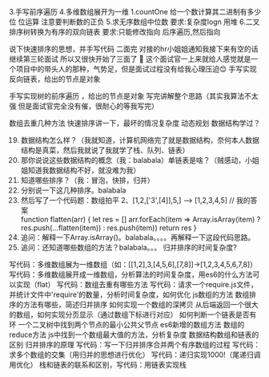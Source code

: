 3.手写前序遍历
4.多维数组展开为一维
1.countOne 给一个数计算其二进制有多少位
位运算 注意要判断数的正负
5.求无序数组中位数 要求:复杂度logn
用堆
6.二叉排序树转换为有序的双向链表 要求:只能修改指向
后序遍历,然后指向




说下快速排序的思想，并手写代码
二面完 对接的hr小姐姐通知我接下来有空的话 继续第三轮面试  所以又很快开始了三面了 🤗
这个面试官一上来就给人感觉就是一个项目中的带头人的那种，气势足，但是面试过程没有给我心理压迫😊
手写实现反向链表，给出的节点是对象

手写实现树的前序遍历 ，给出的节点是对象
写完讲解整个思路（其实我算法不太强 但是面试官完全没有催，很耐心的等我写完）





数组去重几种方法
快速排序讲一下，最坏的情况复杂度
动态规划
数据结构学过？






19. 数据结构怎么样？（我就知道，计算机网络完了就是数据结构，奈何本人数据结构是真菜，然后我就说了我就学了栈、队列、链表）
20. 那你说说这些数据结构的概念（我：balabala）单链表是啥？（贼感动，小姐姐知道我数据结构不好，就没难为我）
21. 知道哪些排序？（我：冒泡，快排，归并）
22. 分别说一下这几种排序。balabala
23. 然后写了一个代码题：数组拍平
2、[1,2,['3',[4]],5,] --> [1,2,3,4,5] 
// 我的答案  
function flatten(arr) {
  let res = []
  arr.forEach(item => Array.isArray(item) ? res.push(...flatten(item)) : res.push(item))
  return res
}
4. 追问：解释一下Array.isArray()。balabala。。。。再解释一下这段代码思路。
25. 追问：还知道哪些数组的方法？balabala。。。
 归并排序的时间复杂度?




 写代码：多维数组展为一维数组（如：[[1,2],3,[4,5,6],[7,8]]->[1,2,3,4,5,6,7,8]）
写代码：多维数组展开成一维数组，分析算法的时间复杂度，用es6的什么方法可以实现（flat）
写代码：数组去重有哪些方法 
写代码：请求一个require.js文件，并统计文件中'require'的数量，分析时间复杂度，如何优化
js数组的方法
数组排序的方法有哪些，简述归并排序
如何实现一个数组的深拷贝
从后端返回一个很大的数组，如何实现分页显示（通过数组下标进行对应）
如何判断一个链表是否有环
一个二叉树中找到两个节点的最小公共父节点
es6新增的数组方法
数组的reduce方法
js中找到一个数组最大值的方法，分析复杂度
数据结构数组和链表的区别
归并排序的原理
写代码：写一下归并排序合并两个有序数组的过程
写代码：求多个数组的交集（用归并的思想进行优化）
写代码：递归实现1000!（尾递归调用优化）
栈和链表的联系和区别，写代码：用链表实现栈






